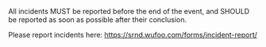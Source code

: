 All incidents MUST be reported before the end of the event, and SHOULD be reported as soon as possible after their conclusion.

Please report incidents here: https://srnd.wufoo.com/forms/incident-report/